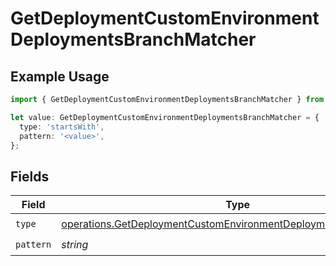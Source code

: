 # GetDeploymentCustomEnvironmentDeploymentsBranchMatcher

## Example Usage

```typescript
import { GetDeploymentCustomEnvironmentDeploymentsBranchMatcher } from '@vercel/client/models/operations';

let value: GetDeploymentCustomEnvironmentDeploymentsBranchMatcher = {
  type: 'startsWith',
  pattern: '<value>',
};
```

## Fields

| Field     | Type                                                                                                                                                 | Required           | Description |
| --------- | ---------------------------------------------------------------------------------------------------------------------------------------------------- | ------------------ | ----------- |
| `type`    | [operations.GetDeploymentCustomEnvironmentDeploymentsResponseType](../../models/operations/getdeploymentcustomenvironmentdeploymentsresponsetype.md) | :heavy_check_mark: | N/A         |
| `pattern` | _string_                                                                                                                                             | :heavy_check_mark: | N/A         |

